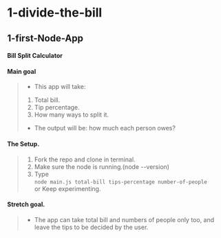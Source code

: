 # 1-divide-the-bill

## 1-first-Node-App

#### Bill Split Calculator

#### Main goal 
>* This app will take:
>  1. Total bill.
>  2. Tip percentage.
>  3. How many ways to split it.
>* The output will be: how much each person owes?



#### The Setup.
>1. Fork the repo and clone in terminal.
>2. Make sure the node is running.(node --version)
>3. Type &nbsp;<br> 
`node main.js total-bill tips-percentage number-of-people` <br>or Keep experimenting.

#### Stretch goal.
>* The app can take total bill and numbers of people only too, and leave the tips to be decided by the user.


